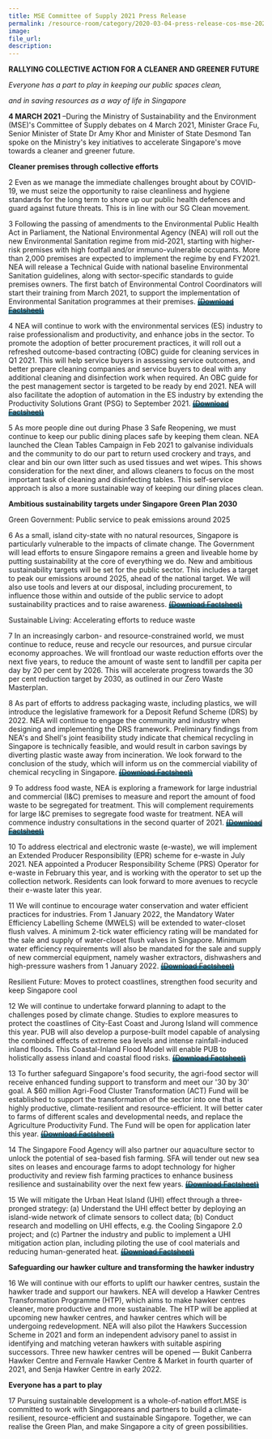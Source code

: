 ```yaml
---  
title: MSE Committee of Supply 2021 Press Release  
permalink: /resource-room/category/2020-03-04-press-release-cos-mse-2021/  
image:  
file_url:  
description:  
---  
```


**RALLYING COLLECTIVE ACTION FOR A CLEANER AND GREENER FUTURE**

_Everyone has a part to play in keeping our public spaces clean,_

_and in saving resources as a way of life in Singapore_

**4 MARCH 2021** –During the Ministry of Sustainability and the Environment (MSE)&#39;s Committee of Supply debates on 4 March 2021, Minister Grace Fu, Senior Minister of State Dr Amy Khor and Minister of State Desmond Tan spoke on the Ministry&#39;s key initiatives to accelerate Singapore&#39;s move towards a cleaner and greener future.

**Cleaner premises through collective efforts**

2 Even as we manage the immediate challenges brought about by COVID-19, we must seize the opportunity to raise cleanliness and hygiene standards for the long term to shore up our public health defences and guard against future threats. This is in line with our SG Clean movement.

3 Following the passing of amendments to the Environmental Public Health Act in Parliament, the National Environmental Agency (NEA) will roll out the new Environmental Sanitation regime from mid-2021, starting with higher-risk premises with high footfall and/or immuno-vulnerable occupants. More than 2,000 premises are expected to implement the regime by end FY2021. NEA will release a Technical Guide with national baseline Environmental Sanitation guidelines, along with sector-specific standards to guide premises owners. The first batch of Environmental Control Coordinators will start their training from March 2021, to support the implementation of Environmental Sanitation programmes at their premises. <a href="/cos/resources/cos-annex-a.pdf" id="homehoverlink1" style="background-image:linear-gradient(#ffffff 48%, #4a96b0 50%);">(Download Factsheet)</a>


4 NEA will continue to work with the environmental services (ES) industry to raise professionalism and productivity, and enhance jobs in the sector. To promote the adoption of better procurement practices, it will roll out a refreshed outcome-based contracting (OBC) guide for cleaning services in Q1 2021. This will help service buyers in assessing service outcomes, and better prepare cleaning companies and service buyers to deal with any additional cleaning and disinfection work when required. An OBC guide for the pest management sector is targeted to be ready by end 2021. NEA will also facilitate the adoption of automation in the ES industry by extending the Productivity Solutions Grant (PSG) to September 2021. <a href="/cos/resources/cos-annex-b.pdf" id="homehoverlink1" style="background-image:linear-gradient(#ffffff 48%, #4a96b0 50%);">(Download Factsheet)</a>


5 As more people dine out during Phase 3 Safe Reopening, we must continue to keep our public dining places safe by keeping them clean. NEA launched the Clean Tables Campaign in Feb 2021 to galvanise individuals and the community to do our part to return used crockery and trays, and clear and bin our own litter such as used tissues and wet wipes. This shows consideration for the next diner, and allows cleaners to focus on the most important task of cleaning and disinfecting tables. This self-service approach is also a more sustainable way of keeping our dining places clean.

**Ambitious sustainability targets under Singapore Green Plan 2030**

Green Government: Public service to peak emissions around 2025

6 As a small, island city-state with no natural resources, Singapore is particularly vulnerable to the impacts of climate change. The Government will lead efforts to ensure Singapore remains a green and liveable home by putting sustainability at the core of everything we do. New and ambitious sustainability targets will be set for the public sector. This includes a target to peak our emissions around 2025, ahead of the national target. We will also use tools and levers at our disposal, including procurement, to influence those within and outside of the public service to adopt sustainability practices and to raise awareness. <a href="/cos/resources/cos-annex-c.pdf" id="homehoverlink1" style="background-image:linear-gradient(#ffffff 48%, #4a96b0 50%);">(Download Factsheet)</a>


Sustainable Living: Accelerating efforts to reduce waste

7 In an increasingly carbon- and resource-constrained world, we must continue to reduce, reuse and recycle our resources, and pursue circular economy approaches. We will frontload our waste reduction efforts over the next five years, to reduce the amount of waste sent to landfill per capita per day by 20 per cent by 2026. This will accelerate progress towards the 30 per cent reduction target by 2030, as outlined in our Zero Waste Masterplan.

8 As part of efforts to address packaging waste, including plastics, we will introduce the legislative framework for a Deposit Refund Scheme (DRS) by 2022. NEA will continue to engage the community and industry when designing and implementing the DRS framework. Preliminary findings from NEA&#39;s and Shell&#39;s joint feasibility study indicate that chemical recycling in Singapore is technically feasible, and would result in carbon savings by diverting plastic waste away from incineration. We look forward to the conclusion of the study, which will inform us on the commercial viability of chemical recycling in Singapore. <a href="/cos/resources/cos-annex-d.pdf" id="homehoverlink1" style="background-image:linear-gradient(#ffffff 48%, #4a96b0 50%);">(Download Factsheet)</a>


9 To address food waste, NEA is exploring a framework for large industrial and commercial (I&amp;C) premises to measure and report the amount of food waste to be segregated for treatment. This will complement requirements for large I&amp;C premises to segregate food waste for treatment. NEA will commence industry consultations in the second quarter of 2021. <a href="/cos/resources/cos-annex-e.pdf" id="homehoverlink1" style="background-image:linear-gradient(#ffffff 48%, #4a96b0 50%);">(Download Factsheet)</a>

10 To address electrical and electronic waste (e-waste), we will implement an Extended Producer Responsibility (EPR) scheme for e-waste in July 2021. NEA appointed a Producer Responsibility Scheme (PRS) Operator for e-waste in February this year, and is working with the operator to set up the collection network. Residents can look forward to more avenues to recycle their e-waste later this year.

11 We will continue to encourage water conservation and water efficient practices for industries. From 1 January 2022, the Mandatory Water Efficiency Labelling Scheme (MWELS) will be extended to water-closet flush valves. A minimum 2-tick water efficiency rating will be mandated for the sale and supply of water-closet flush valves in Singapore. Minimum water efficiency requirements will also be mandated for the sale and supply of new commercial equipment, namely washer extractors, dishwashers and high-pressure washers from 1 January 2022. <a href="/cos/resources/cos-annex-f.pdf" id="homehoverlink1" style="background-image:linear-gradient(#ffffff 48%, #4a96b0 50%);">(Download Factsheet)</a>


Resilient Future: Moves to protect coastlines, strengthen food security and keep Singapore cool

12 We will continue to undertake forward planning to adapt to the challenges posed by climate change. Studies to explore measures to protect the coastlines of City-East Coast and Jurong Island will commence this year. PUB will also develop a purpose-built model capable of analysing the combined effects of extreme sea levels and intense rainfall-induced inland floods. This Coastal-Inland Flood Model will enable PUB to holistically assess inland and coastal flood risks. <a href="/cos/resources/cos-annex-g.pdf" id="homehoverlink1" style="background-image:linear-gradient(#ffffff 48%, #4a96b0 50%);">(Download Factsheet)</a>


13 To further safeguard Singapore&#39;s food security, the agri-food sector will receive enhanced funding support to transform and meet our &#39;30 by 30&#39; goal. A $60 million Agri-Food Cluster Transformation (ACT) Fund will be established to support the transformation of the sector into one that is highly productive, climate-resilient and resource-efficient. It will better cater to farms of different scales and developmental needs, and replace the Agriculture Productivity Fund. The Fund will be open for application later this year. <a href="/cos/resources/cos-annex-h.pdf" id="homehoverlink1" style="background-image:linear-gradient(#ffffff 48%, #4a96b0 50%);">(Download Factsheet)</a>


14 The Singapore Food Agency will also partner our aquaculture sector to unlock the potential of sea-based fish farming. SFA will tender out new sea sites on leases and encourage farms to adopt technology for higher productivity and review fish farming practices to enhance business resilience and sustainability over the next few years. <a href="/cos/resources/cos-annex-i.pdf" id="homehoverlink1" style="background-image:linear-gradient(#ffffff 48%, #4a96b0 50%);">(Download Factsheet)</a>


15 We will mitigate the Urban Heat Island (UHI) effect through a three-pronged strategy: (a) Understand the UHI effect better by deploying an island-wide network of climate sensors to collect data; (b) Conduct research and modelling on UHI effects, e.g. the Cooling Singapore 2.0 project; and (c) Partner the industry and public to implement a UHI mitigation action plan, including piloting the use of cool materials and reducing human-generated heat. <a href="/cos/resources/cos-annex-j.pdf" id="homehoverlink1" style="background-image:linear-gradient(#ffffff 48%, #4a96b0 50%);">(Download Factsheet)</a>


**Safeguarding our hawker culture and transforming the hawker industry**

16 We will continue with our efforts to uplift our hawker centres, sustain the hawker trade and support our hawkers. NEA will develop a Hawker Centres Transformation Programme (HTP), which aims to make hawker centres cleaner, more productive and more sustainable. The HTP will be applied at upcoming new hawker centres, and hawker centres which will be undergoing redevelopment. NEA will also pilot the Hawkers Succession Scheme in 2021 and form an independent advisory panel to assist in identifying and matching veteran hawkers with suitable aspiring successors. Three new hawker centres will be opened — Bukit Canberra Hawker Centre and Fernvale Hawker Centre &amp; Market in fourth quarter of 2021, and Senja Hawker Centre in early 2022.

**Everyone has a part to play**

17 Pursuing sustainable development is a whole-of-nation effort.MSE is committed to work with Singaporeans and partners to build a climate-resilient, resource-efficient and sustainable Singapore. Together, we can realise the Green Plan, and make Singapore a city of green possibilities.
